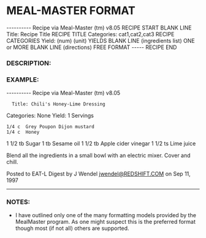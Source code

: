 #   MEAL-MASTER FORMAT

---------- Recipe via Meal-Master (tm) v8.05        RECIPE START
                                                    BLANK LINE
      Title: Recipe Title                           RECIPE TITLE
 Categories: cat1,cat2,cat3                         RECIPE CATEGORIES
      Yield: (num) (unit)                           YIELDS
                                                    BLANK LINE
    (ingredients list)                              ONE or MORE
                                                    BLANK LINE
    (directions)                                    FREE FORMAT
-----                                               RECIPE END

### DESCRIPTION:

###  EXAMPLE:

---------- Recipe via Meal-Master (tm) v8.05

      Title: Chili's Honey-Lime Dressing
 Categories: None
      Yield: 1 Servings

    1/4 c  Grey Poupon Dijon mustard
    1/4 c  Honey
  1 1/2 tb Sugar
      1 tb Sesame oil
  1 1/2 tb Apple cider vinegar
  1 1/2 ts Lime juice

  Blend all the ingredients in a small bowl with an electric
  mixer. Cover and chill.

  Posted to EAT-L Digest  by J Wendel <jwendel@REDSHIFT.COM> on Sep
  11, 1997

-----

### NOTES:

*   I have outlined only one of the many formatting models provided by the
MealMaster program.  As one might suspect this is the preferred format though
most (if not all) others are supported.